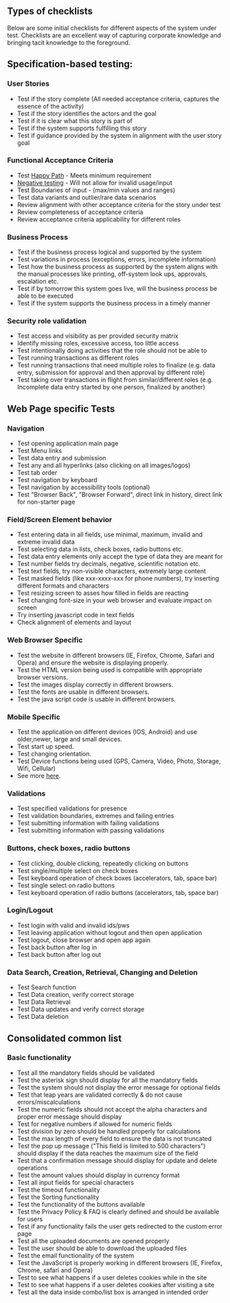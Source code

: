 ## Types of checklists

Below are some initial checklists for different aspects of the system under test. Checklists are an excellent way of capturing corporate knowledge and bringing tacit knowledge to the foreground.

## Specification-based testing:

### User Stories

- Test if the story complete (All needed acceptance criteria, captures the essence of the activity)
- Test if the story identifies the actors and the goal
- Test if it is clear what this story is part of
- Test if the system supports fulfilling this story
- Test if guidance provided by the system in alignment with the user story goal

### Functional Acceptance Criteria

- Test [Happy Path](https://en.wikipedia.org/wiki/Happy_path) - Meets minimum requirement
- [Negative testing](https://en.wikipedia.org/wiki/Negative_testing) - Will not allow for invalid usage/input
- Test Boundaries of input - (max/min values and ranges)
- Test data variants and outlier/rare data scenarios
- Review alignment with other acceptance criteria for the story under test
- Review completeness of acceptance criteria
- Review acceptance criteria applicability for different roles

### Business Process

- Test if the business process logical and supported by the system
- Test variations in process (exceptions, errors, incomplete information)
- Test how the business process as supported by the system aligns with the manual processes like printing, off-system look ups, approvals, escalation etc.
- Test if by tomorrow this system goes live, will the business process be able to be executed
- Test if the system supports the business process in a timely manner

### Security role validation

- Test access and visibility as per provided security matrix
- Identify missing roles, excessive access, too little access
- Test intentionally doing activities that the role should not be able to
- Test running transactions as different roles
- Test running transactions that need multiple roles to finalize (e.g. data entry, submission for approval and then approval by different role)
- Test taking over transactions in flight from similar/different roles (e.g. Incomplete data entry started by one person, finalized by another)

## Web Page specific Tests

### Navigation

- Test opening application main page
- Test Menu links
- Test data entry and submission
- Test any and all hyperlinks (also clicking on all images/logos)
- Test tab order
- Test navigation by keyboard
- Test navigation by accessibility tools (optional)
- Test "Browser Back", "Browser Forward", direct link in history, direct link for non-starter page

### Field/Screen Element behavior

- Test entering data in all fields, use minimal, maximum, invalid and extreme invalid data
- Test selecting data in lists, check boxes, radio buttons etc.
- Test data entry elements only accept the type of data they are meant for
- Test number fields try decimals, negative, scientific notation etc.
- Test text fields, try non-visible characters, extremely large content
- Test masked fields (like xxx-xxxx-xxx for phone numbers), try inserting different formats and characters
- Test resizing screen to asses how filled in fields are reacting
- Test changing font-size in your web browser and evaluate impact on screen
- Try inserting javascript code in text fields
- Check alignment of elements and layout

### Web Browser Specific

- Test the website in different browsers (IE, Firefox, Chrome, Safari and Opera) and ensure the website is displaying properly.
- Test the HTML version being used is compatible with appropriate browser versions.
- Test the images display correctly in different browsers.
- Test the fonts are usable in different browsers.
- Test the java script code is usable in different browsers.

### Mobile Specific

- Test the application on different devices (IOS, Android) and use older,newer, large and small devices.
- Test start up speed.
- Test changing orientation.
- Test Device functions being used (GPS, Camera, Video, Photo, Storage, Wifi, Cellular)
- See more [here](https://www.apptunix.com/blog/mobile-app-testing-checklist/).

### Validations

- Test specified validations for presence
- Test validation boundaries, extremes and failing entries
- Test submitting information with failing validations
- Test submitting information with passing validations

### Buttons, check boxes, radio buttons

- Test clicking, double clicking, repeatedly clicking on buttons
- Test single/multiple select on check boxes
- Test keyboard operation of check boxes (accelerators, tab, space bar)
- Test single select on radio buttons
- Test keyboard operation of radio buttons (accelerators, tab, space bar)

### Login/Logout

- Test login with valid and invalid ids/pws
- Test leaving application without logout and then open application
- Test logout, close browser and open app again
- Test back button after log in
- Test back button after log out

### Data Search, Creation, Retrieval, Changing and Deletion

- Test Search function
- Test Data creation, verify correct storage
- Test Data Retrieval
- Test Data updates and verify correct storage
- Test Data deletion

## Consolidated common list

### Basic functionality

- Test all the mandatory fields should be validated
- Test the asterisk sign should display for all the mandatory fields
- Test the system should not display the error message for optional fields
- Test that leap years are validated correctly & do not cause errors/miscalculations
- Test the numeric fields should not accept the alpha characters and proper error message should display
- Test for negative numbers if allowed for numeric fields
- Test division by zero should be handled properly for calculations
- Test the max length of every field to ensure the data is not truncated
- Test the pop up message ("This field is limited to 500 characters") should display if the data reaches the maximum size of the field
- Test that a confirmation message should display for update and delete operations
- Test the amount values should display in currency format
- Test all input fields for special characters
- Test the timeout functionality
- Test the Sorting functionality
- Test the functionality of the buttons available
- Test the Privacy Policy & FAQ is clearly defined and should be available for users
- Test if any functionality fails the user gets redirected to the custom error page
- Test all the uploaded documents are opened properly
- Test the user should be able to download the uploaded files
- Test the email functionality of the system
- Test the JavaScript is properly working in different browsers (IE, Firefox, Chrome, safari and Opera)
- Test to see what happens if a user deletes cookies while in the site
- Test to see what happens if a user deletes cookies after visiting a site
- Test all the data inside combo/list box is arranged in intended order
